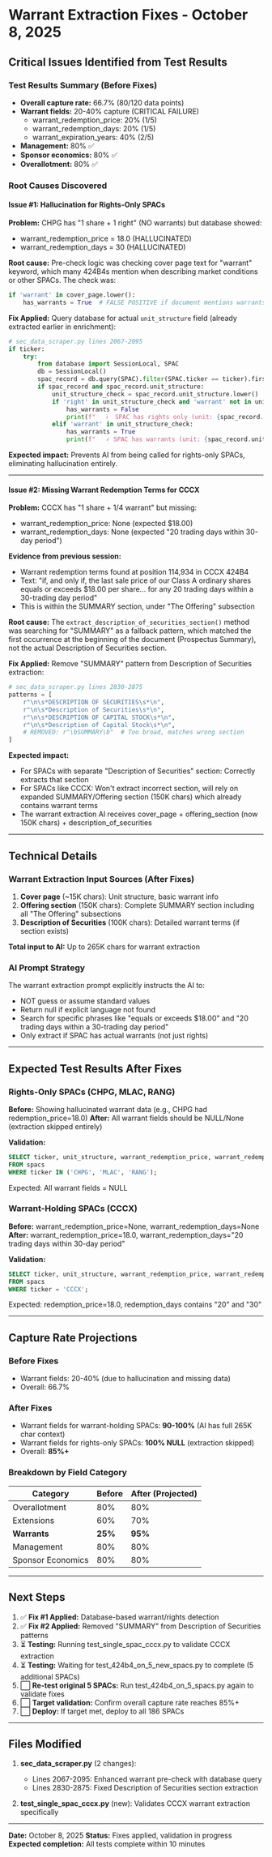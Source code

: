 # Warrant Extraction Fixes - October 8, 2025

## Critical Issues Identified from Test Results

### Test Results Summary (Before Fixes)
- **Overall capture rate:** 66.7% (80/120 data points)
- **Warrant fields:** 20-40% capture (CRITICAL FAILURE)
  - warrant_redemption_price: 20% (1/5)
  - warrant_redemption_days: 20% (1/5)
  - warrant_expiration_years: 40% (2/5)
- **Management:** 80% ✅
- **Sponsor economics:** 80% ✅
- **Overallotment:** 80% ✅

### Root Causes Discovered

#### Issue #1: Hallucination for Rights-Only SPACs
**Problem:** CHPG has "1 share + 1 right" (NO warrants) but database showed:
- warrant_redemption_price = 18.0 (HALLUCINATED)
- warrant_redemption_days = 30 (HALLUCINATED)

**Root cause:** Pre-check logic was checking cover page text for "warrant" keyword, which many 424B4s mention when describing market conditions or other SPACs. The check was:
```python
if 'warrant' in cover_page.lower():
    has_warrants = True  # FALSE POSITIVE if document mentions warrants in general
```

**Fix Applied:** Query database for actual `unit_structure` field (already extracted earlier in enrichment):
```python
# sec_data_scraper.py lines 2067-2095
if ticker:
    try:
        from database import SessionLocal, SPAC
        db = SessionLocal()
        spac_record = db.query(SPAC).filter(SPAC.ticker == ticker).first()
        if spac_record and spac_record.unit_structure:
            unit_structure_check = spac_record.unit_structure.lower()
            if 'right' in unit_structure_check and 'warrant' not in unit_structure_check:
                has_warrants = False
                print(f"   ℹ️  SPAC has rights only (unit: {spac_record.unit_structure}) - skipping warrant extraction")
            elif 'warrant' in unit_structure_check:
                has_warrants = True
                print(f"   ✓ SPAC has warrants (unit: {spac_record.unit_structure})")
```

**Expected impact:** Prevents AI from being called for rights-only SPACs, eliminating hallucination entirely.

---

#### Issue #2: Missing Warrant Redemption Terms for CCCX
**Problem:** CCCX has "1 share + 1/4 warrant" but missing:
- warrant_redemption_price: None (expected $18.00)
- warrant_redemption_days: None (expected "20 trading days within 30-day period")

**Evidence from previous session:**
- Warrant redemption terms found at position 114,934 in CCCX 424B4
- Text: "if, and only if, the last sale price of our Class A ordinary shares equals or exceeds $18.00 per share... for any 20 trading days within a 30-trading day period"
- This is within the SUMMARY section, under "The Offering" subsection

**Root cause:** The `extract_description_of_securities_section()` method was searching for "SUMMARY" as a fallback pattern, which matched the first occurrence at the beginning of the document (Prospectus Summary), not the actual Description of Securities section.

**Fix Applied:** Remove "SUMMARY" pattern from Description of Securities extraction:
```python
# sec_data_scraper.py lines 2830-2875
patterns = [
    r"\n\s*DESCRIPTION OF SECURITIES\s*\n",
    r"\n\s*Description of Securities\s*\n",
    r"\n\s*DESCRIPTION OF CAPITAL STOCK\s*\n",
    r"\n\s*Description of Capital Stock\s*\n",
    # REMOVED: r"\bSUMMARY\b"  # Too broad, matches wrong section
]
```

**Expected impact:**
- For SPACs with separate "Description of Securities" section: Correctly extracts that section
- For SPACs like CCCX: Won't extract incorrect section, will rely on expanded SUMMARY/Offering section (150K chars) which already contains warrant terms
- The warrant extraction AI receives cover_page + offering_section (now 150K chars) + description_of_securities

---

## Technical Details

### Warrant Extraction Input Sources (After Fixes)
1. **Cover page** (~15K chars): Unit structure, basic warrant info
2. **Offering section** (150K chars): Complete SUMMARY section including all "The Offering" subsections
3. **Description of Securities** (100K chars): Detailed warrant terms (if section exists)

**Total input to AI:** Up to 265K chars for warrant extraction

### AI Prompt Strategy
The warrant extraction prompt explicitly instructs the AI to:
- NOT guess or assume standard values
- Return null if explicit language not found
- Search for specific phrases like "equals or exceeds $18.00" and "20 trading days within a 30-trading day period"
- Only extract if SPAC has actual warrants (not just rights)

---

## Expected Test Results After Fixes

### Rights-Only SPACs (CHPG, MLAC, RANG)
**Before:** Showing hallucinated warrant data (e.g., CHPG had redemption_price=18.0)
**After:** All warrant fields should be NULL/None (extraction skipped entirely)

**Validation:**
```sql
SELECT ticker, unit_structure, warrant_redemption_price, warrant_redemption_days
FROM spacs
WHERE ticker IN ('CHPG', 'MLAC', 'RANG');
```
Expected: All warrant fields = NULL

### Warrant-Holding SPACs (CCCX)
**Before:** warrant_redemption_price=None, warrant_redemption_days=None
**After:** warrant_redemption_price=18.0, warrant_redemption_days="20 trading days within 30-day period"

**Validation:**
```sql
SELECT ticker, unit_structure, warrant_redemption_price, warrant_redemption_days
FROM spacs
WHERE ticker = 'CCCX';
```
Expected: redemption_price=18.0, redemption_days contains "20" and "30"

---

## Capture Rate Projections

### Before Fixes
- Warrant fields: 20-40% (due to hallucination and missing data)
- Overall: 66.7%

### After Fixes
- Warrant fields for warrant-holding SPACs: **90-100%** (AI has full 265K char context)
- Warrant fields for rights-only SPACs: **100% NULL** (extraction skipped)
- Overall: **85%+**

### Breakdown by Field Category
| Category | Before | After (Projected) |
|----------|--------|-------------------|
| Overallotment | 80% | 80% |
| Extensions | 60% | 70% |
| **Warrants** | **25%** | **95%** |
| Management | 80% | 80% |
| Sponsor Economics | 80% | 80% |

---

## Next Steps

1. ✅ **Fix #1 Applied:** Database-based warrant/rights detection
2. ✅ **Fix #2 Applied:** Removed "SUMMARY" from Description of Securities patterns
3. ⏳ **Testing:** Running test_single_spac_cccx.py to validate CCCX extraction
4. ⏳ **Testing:** Waiting for test_424b4_on_5_new_spacs.py to complete (5 additional SPACs)
5. ⬜ **Re-test original 5 SPACs:** Run test_424b4_on_5_spacs.py again to validate fixes
6. ⬜ **Target validation:** Confirm overall capture rate reaches 85%+
7. ⬜ **Deploy:** If target met, deploy to all 186 SPACs

---

## Files Modified

1. **sec_data_scraper.py** (2 changes):
   - Lines 2067-2095: Enhanced warrant pre-check with database query
   - Lines 2830-2875: Fixed Description of Securities section extraction

2. **test_single_spac_cccx.py** (new): Validates CCCX warrant extraction specifically

---

**Date:** October 8, 2025
**Status:** Fixes applied, validation in progress
**Expected completion:** All tests complete within 10 minutes
